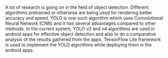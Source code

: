 A lot of research is going on in the
field of object detection. Different algorithms
pretrained or otherwise are being used for rendering
better accuracy and speed. YOLO is one such
algorithm which uses Convolutional Neural
Network (CNN) and it has several advantages
compared to other methods. In the current system,
YOLO v3 and v4 algorithms are used in android
apps for effective object detection and also to do a
comparative analysis of the results gathered from
the apps. TensorFlow Lite framework is used to
implement the YOLO algorithms while deploying
them in the android apps.